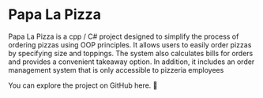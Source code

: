 # Papa La Pizza

Papa La Pizza is a cpp / C# project designed to simplify the process of ordering pizzas using OOP principles. It allows users to easily order pizzas by specifying size and toppings. The system also calculates bills for orders and provides a convenient takeaway option.
In addition, it includes an order management system that is only accessible to pizzeria employees

You can explore the project on GitHub here. 🍕





